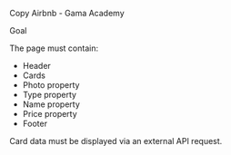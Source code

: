 Copy Airbnb - Gama Academy


Goal

The page must contain:

- Header
- Cards
- Photo property
- Type property
- Name property
- Price property
- Footer 

Card data must be displayed via an external API request.
